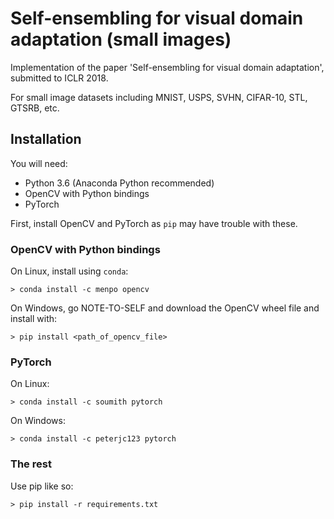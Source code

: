 # Self-ensembling for visual domain adaptation (small images)

Implementation of the paper 'Self-ensembling for visual domain adaptation', submitted to ICLR 2018.

For small image datasets including MNIST, USPS, SVHN, CIFAR-10, STL, GTSRB, etc.

## Installation

You will need:

- Python 3.6 (Anaconda Python recommended)
- OpenCV with Python bindings
- PyTorch

First, install OpenCV and PyTorch as `pip` may have trouble with these.

### OpenCV with Python bindings

On Linux, install using `conda`:

```> conda install -c menpo opencv```

On Windows, go NOTE-TO-SELF <url here> and download the OpenCV wheel file and install with:

```> pip install <path_of_opencv_file>```

### PyTorch

On Linux:

```> conda install -c soumith pytorch```

On Windows:

```> conda install -c peterjc123 pytorch```

### The rest

Use pip like so:

```> pip install -r requirements.txt```
